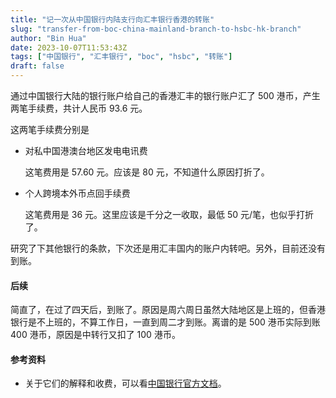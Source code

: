 ```yaml
---
title: "记一次从中国银行内陆支行向汇丰银行香港的转账"
slug: "transfer-from-boc-china-mainland-branch-to-hsbc-hk-branch"
author: "Bin Hua"
date: 2023-10-07T11:53:43Z
tags: ["中国银行", "汇丰银行", "boc", "hsbc", "转账"]
draft: false
---
```


通过中国银行大陆的银行账户给自己的香港汇丰的银行账户汇了 500 港币，产生两笔手续费，共计人民币 93.6 元。

这两笔手续费分别是

- 对私中国港澳台地区发电电讯费

    这笔费用是 57.60 元。应该是 80 元，不知道什么原因打折了。

- 个人跨境本外币点回手续费

    这笔费用是 36 元。这里应该是千分之一收取，最低 50 元/笔，也似乎打折了。

研究了下其他银行的条款，下次还是用汇丰国内的账户内转吧。另外，目前还没有到账。

#### 后续

简直了，在过了四天后，到账了。原因是周六周日虽然大陆地区是上班的，但香港银行是不上班的，不算工作日，一直到周二才到账。离谱的是 500 港币实际到账 400 港币，原因是中转行又扣了 100 港币。

#### 参考资料

- 关于它们的解释和收费，可以看[中国银行官方文档](https://pic.bankofchina.com/bocappd/pricelist/202212/P020221231565378238617.pdf)。
